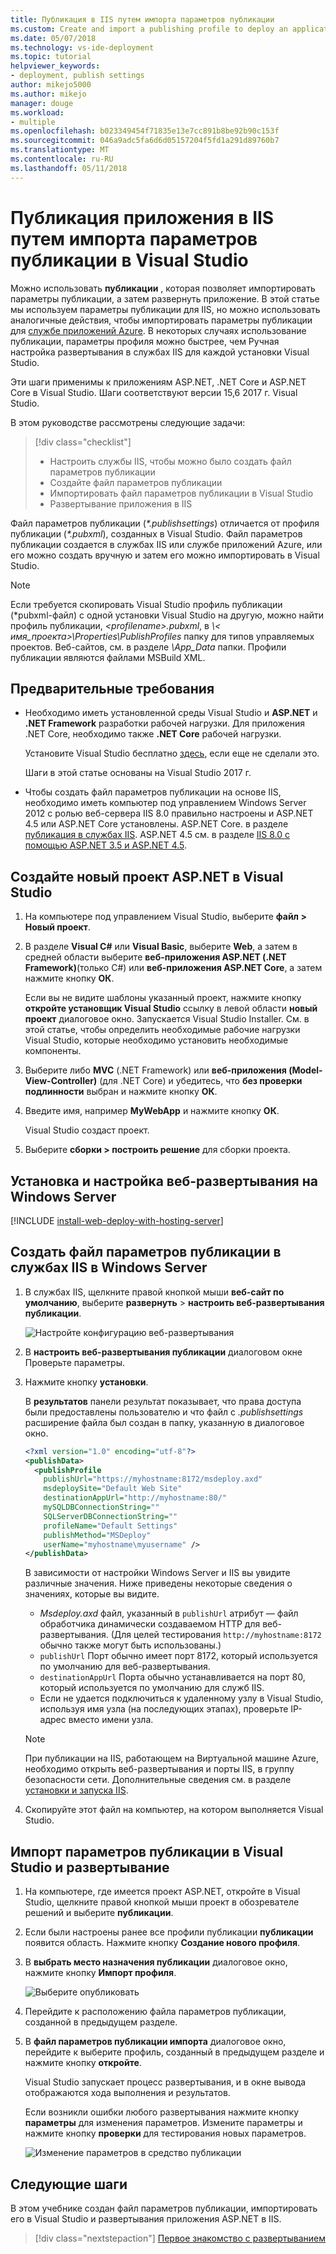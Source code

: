 ```yaml
---
title: Публикация в IIS путем импорта параметров публикации
ms.custom: Create and import a publishing profile to deploy an application from Visual Studio to IIS
ms.date: 05/07/2018
ms.technology: vs-ide-deployment
ms.topic: tutorial
helpviewer_keywords:
- deployment, publish settings
author: mikejo5000
ms.author: mikejo
manager: douge
ms.workload:
- multiple
ms.openlocfilehash: b023349454f71835e13e7cc891b8be92b90c153f
ms.sourcegitcommit: 046a9adc5fa6d6d05157204f5fd1a291d89760b7
ms.translationtype: MT
ms.contentlocale: ru-RU
ms.lasthandoff: 05/11/2018
---
```

# <a name="publish-an-application-to-iis-by-importing-publish-settings-in-visual-studio"></a>Публикация приложения в IIS путем импорта параметров публикации в Visual Studio

Можно использовать **публикации** , которая позволяет импортировать параметры публикации, а затем развернуть приложение. В этой статье мы используем параметры публикации для IIS, но можно использовать аналогичные действия, чтобы импортировать параметры публикации для [службе приложений Azure](../deployment/tutorial-import-publish-settings-azure.md). В некоторых случаях использование публикации, параметры профиля можно быстрее, чем Ручная настройка развертывания в службах IIS для каждой установки Visual Studio.

Эти шаги применимы к приложениям ASP.NET, .NET Core и ASP.NET Core в Visual Studio. Шаги соответствуют версии 15,6 2017 г. Visual Studio.

В этом руководстве рассмотрены следующие задачи:

> [!div class="checklist"]
> * Настроить службы IIS, чтобы можно было создать файл параметров публикации
> * Создайте файл параметров публикации
> * Импортировать файл параметров публикации в Visual Studio
> * Развертывание приложения в IIS

Файл параметров публикации (*\*.publishsettings*) отличается от профиля публикации (*\*.pubxml*), созданных в Visual Studio. Файл параметров публикации создается в службах IIS или службе приложений Azure, или его можно создать вручную и затем его можно импортировать в Visual Studio.

> [!NOTE]
> Если требуется скопировать Visual Studio профиль публикации (\*pubxml-файл) с одной установки Visual Studio на другую, можно найти профиль публикации,  *\<profilename\>.pubxml*, в  *\\< имя_проекта\>\Properties\PublishProfiles* папку для типов управляемых проектов. Веб-сайтов, см. в разделе *\App_Data* папки. Профили публикации являются файлами MSBuild XML.

## <a name="prerequisites"></a>Предварительные требования

* Необходимо иметь установленной среды Visual Studio и **ASP.NET** и **.NET Framework** разработки рабочей нагрузки. Для приложения .NET Core, необходимо также **.NET Core** рабочей нагрузки.

    Установите Visual Studio бесплатно [здесь](http://www.visualstudio.com), если еще не сделали это.

    Шаги в этой статье основаны на Visual Studio 2017 г.

* Чтобы создать файл параметров публикации на основе IIS, необходимо иметь компьютер под управлением Windows Server 2012 с ролью веб-сервера IIS 8.0 правильно настроены и ASP.NET 4.5 или ASP.NET Core установлены. ASP.NET Core. в разделе [публикация в службах IIS](/aspnet/core/publishing/iis?tabs=aspnetcore2x#iis-configuration). ASP.NET 4.5 см. в разделе [IIS 8.0 с помощью ASP.NET 3.5 и ASP.NET 4.5](/iis/get-started/whats-new-in-iis-8/iis-80-using-aspnet-35-and-aspnet-45).

## <a name="create-a-new-aspnet-project-in-visual-studio"></a>Создайте новый проект ASP.NET в Visual Studio

1. На компьютере под управлением Visual Studio, выберите **файл > Новый проект**.

1. В разделе **Visual C#** или **Visual Basic**, выберите **Web**, а затем в средней области выберите **веб-приложения ASP.NET (.NET Framework)**(только C#) или **веб-приложения ASP.NET Core**, а затем нажмите кнопку **ОК**.

    Если вы не видите шаблоны указанный проект, нажмите кнопку **откройте установщик Visual Studio** ссылку в левой области **новый проект** диалоговое окно. Запускается Visual Studio Installer. См. в этой статье, чтобы определить необходимые рабочие нагрузки Visual Studio, которые необходимо установить необходимые компоненты.

1. Выберите либо **MVC** (.NET Framework) или **веб-приложения (Model-View-Controller)** (для .NET Core) и убедитесь, что **без проверки подлинности** выбран и нажмите кнопку **ОК**.

1. Введите имя, например **MyWebApp** и нажмите кнопку **ОК**.

    Visual Studio создаст проект.

1. Выберите **сборки > построить решение** для сборки проекта.

## <a name="install-and-configure-web-deploy-on-windows-server"></a>Установка и настройка веб-развертывания на Windows Server

[!INCLUDE [install-web-deploy-with-hosting-server](../deployment/includes/install-web-deploy-with-hosting-server.md)]

## <a name="create-the-publish-settings-file-in-iis-on-windows-server"></a>Создать файл параметров публикации в службах IIS в Windows Server

1. В службах IIS, щелкните правой кнопкой мыши **веб-сайт по умолчанию**, выберите **развернуть** > **настроить веб-развертывания публикации**.

    ![Настройте конфигурацию веб-развертывания](../deployment/media/tutorial-configure-web-deploy-publishing.png)

1. В **настроить веб-развертывания публикации** диалоговом окне Проверьте параметры.

1. Нажмите кнопку **установки**.

    В **результатов** панели результат показывает, что права доступа были предоставлены пользователю и что файл с *.publishsettings* расширение файла был создан в папку, указанную в диалоговое окно.

    ```xml
    <?xml version="1.0" encoding="utf-8"?>
    <publishData>
      <publishProfile
        publishUrl="https://myhostname:8172/msdeploy.axd"
        msdeploySite="Default Web Site"
        destinationAppUrl="http://myhostname:80/"
        mySQLDBConnectionString=""
        SQLServerDBConnectionString=""
        profileName="Default Settings"
        publishMethod="MSDeploy"
        userName="myhostname\myusername" />
    </publishData>
    ```

    В зависимости от настройки Windows Server и IIS вы увидите различные значения. Ниже приведены некоторые сведения о значениях, которые вы видите.

    * *Msdeploy.axd* файл, указанный в `publishUrl` атрибут — файл обработчика динамически создаваемом HTTP для веб-развертывания. (Для целей тестирования `http://myhostname:8172` обычно также могут быть использованы.)
    * `publishUrl` Порт обычно имеет порт 8172, который используется по умолчанию для веб-развертывания.
    * `destinationAppUrl` Порта обычно устанавливается на порт 80, который используется по умолчанию для служб IIS.
    * Если не удается подключиться к удаленному узлу в Visual Studio, используя имя узла (на последующих этапах), проверьте IP-адрес вместо имени узла.

    > [!NOTE]
    > При публикации на IIS, работающем на Виртуальной машине Azure, необходимо открыть веб-развертывания и порты IIS, в группу безопасности сети. Дополнительные сведения см. в разделе [установки и запуска IIS](/azure/virtual-machines/windows/quick-create-portal#open-port-80-for-web-traffic).

1. Скопируйте этот файл на компьютер, на котором выполняется Visual Studio.

## <a name="import-the-publish-settings-in-visual-studio-and-deploy"></a>Импорт параметров публикации в Visual Studio и развертывание

1. На компьютере, где имеется проект ASP.NET, откройте в Visual Studio, щелкните правой кнопкой мыши проект в обозревателе решений и выберите **публикации**.

1. Если были настроены ранее все профили публикации **публикации** появится область. Нажмите кнопку **Создание нового профиля**.

1. В **выбрать место назначения публикации** диалоговое окно, нажмите кнопку **Импорт профиля**.

    ![Выберите опубликовать](../deployment/media/tutorial-publish-tool-import-profile.png)

1. Перейдите к расположению файла параметров публикации, созданной в предыдущем разделе.

1. В **файл параметров публикации импорта** диалоговое окно, перейдите к выберите профиль, созданный в предыдущем разделе и нажмите кнопку **откройте**.

    Visual Studio запускает процесс развертывания, и в окне вывода отображаются хода выполнения и результатов.

    Если возникли ошибки любого развертывания нажмите кнопку **параметры** для изменения параметров. Измените параметры и нажмите кнопку **проверки** для тестирования новых параметров.

    ![Изменение параметров в средство публикации](../deployment/media/tutorial-configure-publish-settings-in-tool.png)

## <a name="next-steps"></a>Следующие шаги

В этом учебнике создан файл параметров публикации, импортировать его в Visual Studio и развертывания приложения ASP.NET в IIS.

> [!div class="nextstepaction"]
> [Первое знакомство с развертыванием](../deployment/deploying-applications-services-and-components.md)
